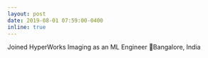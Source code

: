 ```yaml
---
layout: post
date: 2019-08-01 07:59:00-0400
inline: true
---
```


Joined HyperWorks Imaging as an ML Engineer 📍Bangalore, India